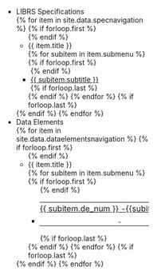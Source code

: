 <div id="accordion" style="min-width:300px; max-width:300px;height: 100%; position: fixed; overflow-x: hidden;">
    <ul>
        <li>
            <div>LIBRS Specifications</div>
                {% for item in site.data.specnavigation %}
                    {% if forloop.first %}<ul>{% endif %}
                    <li>
                        <div>{{ item.title }}</div>
                        {% for subitem in item.submenu %}
                            {% if forloop.first %}<ul style="padding-left: 5px;">{% endif %}
                                <li>
                                <a href = "{{ subitem.url }}">{{ subitem.subtitle }}</a>
                                </li>
                                {% if forloop.last %}</ul>{% endif %}
                        {% endfor %}
                    {% if forloop.last %}</ul>{% endif %}
                {% endfor %}
                </li>
    <li>
            <div>Data Elements</div>
                {% for item in site.data.dataelementsnavigation %}
                    {% if forloop.first %}<ul>{% endif %}
                    <li>
                        <div>{{ item.title }}</div>
                        {% for subitem in item.submenu %}
                            {% if forloop.first %}<ul style="padding-right:10px;">{% endif %}
                                <li>
                                <a href = "{{ subitem.url }}"><table><tr>
                                <td style="vertical-align: top; text-align: right; padding-left:0px; padding-right:0px; white-space: nowrap; min-width: 25px">{{ subitem.de_num }}</td><td style="vertical-align: top; padding-left:0px; padding-right:0px;">&nbsp;-&nbsp;</td>
                                <td style="vertical-align: top; padding-left:0px;">{{subitem.subtitle}}</td>
                                </tr></table></a>
                                </li>
                                {% if forloop.last %}</ul>{% endif %}
                        {% endfor %}
                    {% if forloop.last %}</ul>{% endif %}
                {% endfor %}
                </li>
            </ul>
        </li>
    </ul>
</div>